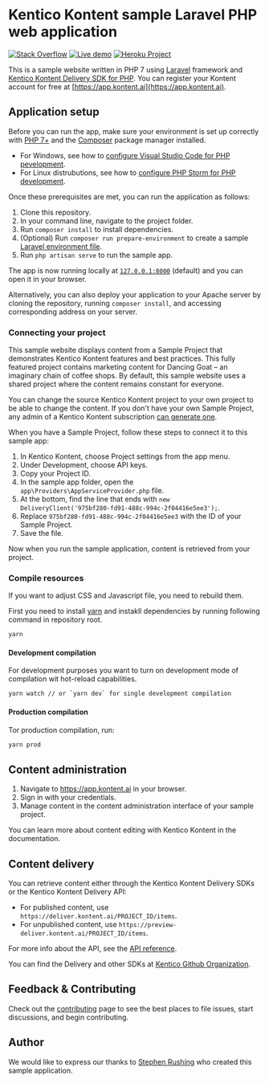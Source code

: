 # Kentico Kontent sample Laravel PHP web application

[![Stack Overflow](https://img.shields.io/badge/Stack%20Overflow-ASK%20NOW-FE7A16.svg?logo=stackoverflow&logoColor=white)](https://stackoverflow.com/tags/kentico-kontent)
[![Live demo](https://img.shields.io/badge/-Live%20Demo-brightgreen.svg)](https://kontent-sample-app-php.herokuapp.com/)
[![Heroku Project](https://img.shields.io/badge/-Heroku-7673c0)](https://dashboard.heroku.com/apps/kontent-sample-app-php)


This is a sample website written in PHP 7 using [Laravel](https://laravel.com) framework and [Kentico Kontent Delivery SDK for PHP](https://github.com/Kentico/kontent-delivery-sdk-php). You can register your Kontent account for free at [https://app.kontent.ai](https://app.kontent.ai).

## Application setup

Before you can run the app, make sure your environment is set up correctly with [PHP 7+](https://www.php.net/downloads.php) and the [Composer](https://getcomposer.org/) package manager installed.

* For Windows, see how to [configure Visual Studio Code for PHP pevelopment](https://github.com/Kentico/kontent-delivery-sdk-php/wiki/Developing-PHP-in-Visual-Studio-Code-for-Dummies).
* For Linux distrubutions, see how to [configure PHP Storm for PHP development](https://github.com/Kentico/kontent-delivery-sdk-php/wiki/Configuring-PHP-Storm-on-Linux).

Once these prerequisites are met, you can run the application as follows:

1. Clone this repository.
1. In your command line, navigate to the project folder.
1. Run `composer install` to install dependencies.
1. (Optional) Run `composer run prepare-environment` to create a sample [Laravel environment file](https://laravel.com/docs/6.x/configuration#environment-configuration).
1. Run `php artisan serve` to run the sample app.

The app is now running locally at [`127.0.0.1:8000`](127.0.0.1:8000) (default) and you can open it in your browser.

Alternatively, you can also deploy your application to your Apache server  by cloning the repository, running `composer install`, and accessing corresponding address on your server.

### Connecting your project

This sample website displays content from a Sample Project that demonstrates Kentico Kontent features and best practices. This fully featured project contains marketing content for Dancing Goat – an imaginary chain of coffee shops. By default, this sample website uses a shared project where the content remains constant for everyone.

You can change the source Kentico Kontent project to your own project to be able to change the content. If you don't have your own Sample Project, any admin of a Kentico Kontent subscription [can generate one](https://docs.kontent.ai/tutorials/set-up-projects/manage-projects/managing-projects#a-creating-a-sample-project).

When you have a Sample Project, follow these steps to connect it to this sample app:

1. In Kentico Kontent, choose Project settings from the app menu.
1. Under Development, choose API keys.
1. Copy your Project ID.
1. In the sample app folder, open the `app\Providers\AppServiceProvider.php` file.
1. At the bottom, find the line that ends with `new DeliveryClient('975bf280-fd91-488c-994c-2f04416e5ee3');`.
1. Replace `975bf280-fd91-488c-994c-2f04416e5ee3` with the ID of your Sample Project.
1. Save the file.

Now when you run the sample application, content is retrieved from your project.

### Compile resources

If you want to adjust CSS and Javascript file, you need to rebuild them.

First you need to install [yarn](https://yarnpkg.com/) and instakll dependencies by running following command in repository root.

```sh
yarn
```

#### Development compilation

For development purposes you want to turn on development mode of compilation wit hot-reload capabilities.

```sh
yarn watch // or `yarn dev` for single development compilation
```

#### Production compilation

Tor production compilation, run:

```sh
yarn prod
```
## Content administration

1. Navigate to https://app.kontent.ai in your browser.
1. Sign in with your credentials.
1. Manage content in the content administration interface of your sample project.

You can learn more about content editing with Kentico Kontent in the documentation.

## Content delivery

You can retrieve content either through the Kentico Kontent Delivery SDKs or the Kentico Kontent Delivery API:

* For published content, use `https://deliver.kontent.ai/PROJECT_ID/items`.
* For unpublished content, use `https://preview-deliver.kontent.ai/PROJECT_ID/items`.

For more info about the API, see the [API reference](https://docs.kontent.ai/reference/kentico-kontent-apis-overview).

You can find the Delivery and other SDKs at [Kentico Github Organization](https://github.com/Kentico).

## Feedback & Contributing

Check out the [contributing](https://github.com/Kentico/kontent-sample-app-php/blob/master/CONTRIBUTING.md) page to see the best places to file issues, start discussions, and begin contributing.

## Author

We would like to express our thanks to [Stephen Rushing](https://github.com/stephenr85) who created this sample application.